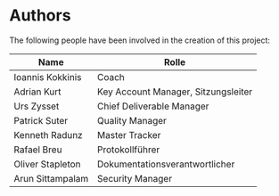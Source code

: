 # Authors

The following people have been involved in the creation of this project:

Name      |  Rolle 
--- | ---
Ioannis Kokkinis | Coach
Adrian Kurt | Key Account Manager, Sitzungsleiter
Urs Zysset | Chief Deliverable Manager
Patrick Suter | Quality Manager
Kenneth Radunz | Master Tracker 
Rafael Breu | Protokollführer
Oliver Stapleton | Dokumentationsverantwortlicher 
Arun Sittampalam | Security Manager
